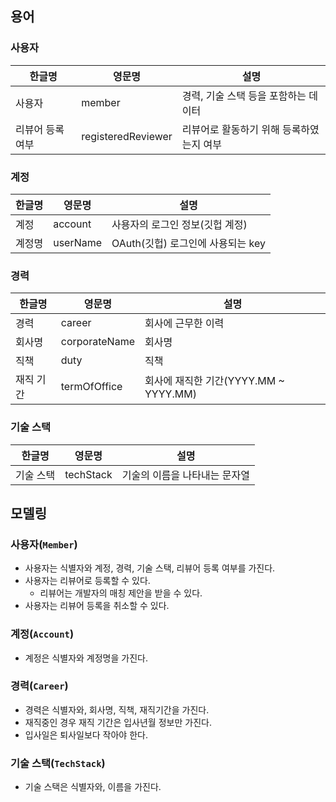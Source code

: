 ## 용어
### 사용자
| 한글명 | 영문명 | 설명 |
| --- | --- | --- |
| 사용자 | member | 경력, 기술 스택 등을 포함하는 데이터 |
| 리뷰어 등록 여부 | registeredReviewer | 리뷰어로 활동하기 위해 등록하였는지 여부 |

### 계정
| 한글명 | 영문명 | 설명 |
| --- | --- | --- |
| 계정 | account | 사용자의 로그인 정보(깃헙 계정) |
| 계정명 | userName | OAuth(깃헙) 로그인에 사용되는 key |

### 경력
| 한글명 | 영문명 | 설명 |
| --- | --- | --- |
| 경력 | career | 회사에 근무한 이력 |
| 회사명 | corporateName | 회사명 |
| 직책 | duty | 직책 |
| 재직 기간 | termOfOffice | 회사에 재직한 기간(YYYY.MM ~ YYYY.MM) |

### 기술 스택
| 한글명 | 영문명 | 설명 |
| --- | --- | --- |
| 기술 스택 | techStack | 기술의 이름을 나타내는 문자열 |


## 모델링
### 사용자(`Member`)
- 사용자는 식별자와 계정, 경력, 기술 스택, 리뷰어 등록 여부를 가진다.
- 사용자는 리뷰어로 등록할 수 있다.
  - 리뷰어는 개발자의 매칭 제안을 받을 수 있다.
- 사용자는 리뷰어 등록을 취소할 수 있다.

### 계정(`Account`)
- 계정은 식별자와 계정명을 가진다.

### 경력(`Career`)
- 경력은 식별자와, 회사명, 직책, 재직기간을 가진다.
- 재직중인 경우 재직 기간은 입사년월 정보만 가진다.
- 입사일은 퇴사일보다 작아야 한다.

### 기술 스택(`TechStack`)
- 기술 스택은 식별자와, 이름을 가진다.

